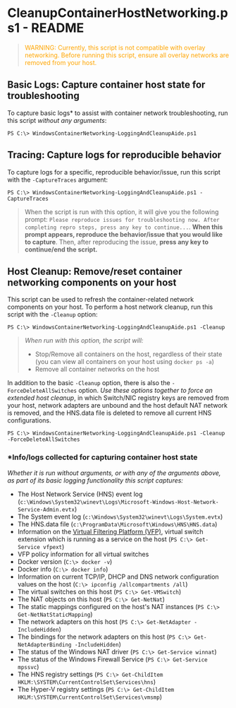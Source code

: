 # CleanupContainerHostNetworking.ps1 - README

> <span style="color:orange"> WARNING: Currently, this script is not compatible with overlay networking. Before running this script, ensure all overlay networks are removed from your host.</span>

## Basic Logs: Capture container host state for troubleshooting
To capture basic logs\* to assist with container network troubleshooting, run this script *without any arguments*: 
```
PS C:\> WindowsContainerNetworking-LoggingAndCleanupAide.ps1
```

## Tracing: Capture logs for reproducible behavior
To capture logs for a specific, reproducible behavior/issue, run this script with the `-CaptureTraces` argument:
```
PS C:\> WindowsContainerNetworking-LoggingAndCleanupAide.ps1 -CaptureTraces
```
> When the script is run with this option, it will give you the following prompt: `Please reproduce issues for troubleshooting now. After completing repro steps, press any key to continue...`. **When this prompt appears, reproduce the behavior/issue that you would like to capture**. Then, after reproducing the issue, **press any key to continue/end the script.**

## Host Cleanup: Remove/reset container networking components on your host
This script can be used to refresh the container-related network components on your host. To perform a host network cleanup, run this script with the `-Cleanup` option:
```
PS C:\> WindowsContainerNetworking-LoggingAndCleanupAide.ps1 -Cleanup
```
> *When run with this option, the script will:*
> - Stop/Remove all containers on the host, regardless of their state (you can view all containers on your host using `docker ps -a`)
> - Remove all container networks on the host

In addition to the basic `-Cleanup` option, there is also the `-ForceDeleteAllSwitches` option. *Use these options together to force an extended host cleanup*, in which Switch/NIC registry keys are removed from your host, network adapters are unbound and the host default NAT network is removed, and the HNS.data file is deleted to remove all current HNS configurations.
```
PS C:\> WindowsContainerNetworking-LoggingAndCleanupAide.ps1 -Cleanup -ForceDeleteAllSwitches
```

### \*Info/logs collected for capturing container host state
*Whether it is run without arguments, or with any of the arguments above, as part of its basic logging functionality this script captures:*
- The Host Network Service (HNS) event log (`c:\Windows\System32\winevt\Logs\Microsoft-Windows-Host-Network-Service-Admin.evtx`)
- The System event log (`c:\Windows\System32\winevt\Logs\System.evtx`)
- The HNS.data file (`c:\ProgramData\Microsoft\Windows\HNS\HNS.data`)
- Information on the [Virtual Filtering Platform (VFP)](https://www.microsoft.com/en-us/research/project/azure-virtual-filtering-platform/), virtual switch extension which is running as a service on the host (`PS C:\> Get-Service vfpext`)
- VFP policy information for all virtual switches 
- Docker version (`C:\> docker -v`)
- Docker info (`C:\> docker info`)
- Information on current TCP/IP, DHCP and DNS network configuration values on the host (`C:\> ipconfig /allcompartments /all`)
- The virtual switches on this host (`PS C:\> Get-VMSwitch`)
- The NAT objects on this host (`PS C:\> Get-NetNat`)
- The static mappings configured on the host's NAT instances (`PS C:\> Get-NetNatStaticMapping`)
- The network adapters on this host (`PS C:\> Get-NetAdapter -IncludeHidden`)
- The bindings for the network adapters on this host (`PS C:\> Get-NetAdapterBinding -IncludeHidden`)
- The status of the Windows NAT driver (`PS C:\> Get-Service winnat`)
- The status of the Windows Firewall Service (`PS C:\> Get-Service mpssvc`)
- The HNS registry settings (`PS C:\> Get-ChildItem HKLM:\SYSTEM\CurrentControlSet\Services\hns`)
- The Hyper-V registry settings (`PS C:\> Get-ChildItem HKLM:\SYSTEM\CurrentControlSet\Services\vmsmp`)



